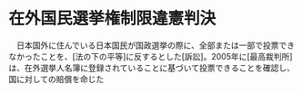 # 在外国民選挙権制限違憲判決
　日本国外に住んでいる日本国民が国政選挙の際に、全部または一部で投票できなかったことを、[法の下の平等]に反するとした[訴訟]。2005年に[最高裁判所]は、在外選挙人名簿に登録されていることに基づいて投票できることを確認し、国に対しての賠償を命じた

